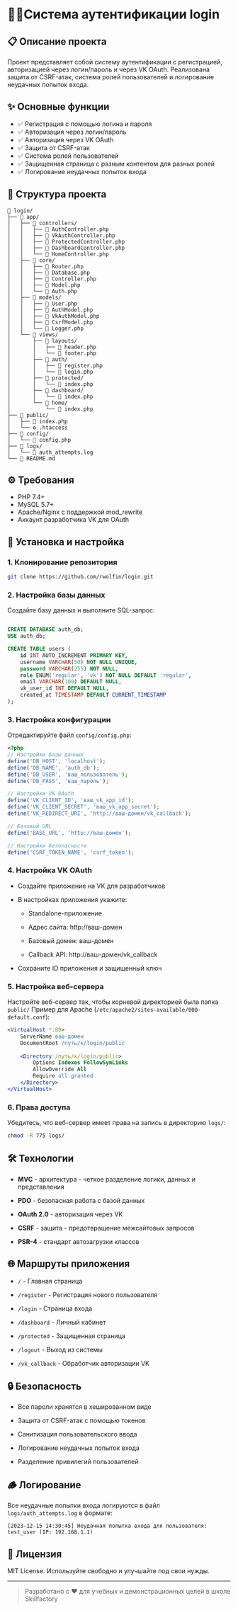 # 🙎‍♂️Система аутентификации login

## 📋 Описание проекта
Проект представляет собой систему аутентификации с регистрацией, авторизацией через логин/пароль и через VK OAuth. Реализована защита от CSRF-атак, система ролей пользователей и логирование неудачных попыток входа.

## ✨ Основные функции
- ✅ Регистрация с помощью логина и пароля
- ✅ Авторизация через логин/пароль
- ✅ Авторизация через VK OAuth
- ✅ Защита от CSRF-атак
- ✅ Система ролей пользователей
- ✅ Защищенная страница с разным контентом для разных ролей
- ✅ Логирование неудачных попыток входа

## 📂 Структура проекта
```
📁 login/
├── 📁 app/
│   ├── 📁 controllers/
│   │   ├── 📄 AuthController.php
│   │   ├── 📄 VkAuthController.php
│   │   ├── 📄 ProtectedController.php
│   │   ├── 📄 DashboardController.php
│   │   └── 📄 HomeController.php
│   ├── 📁 core/
│   │   ├── 📄 Router.php
│   │   ├── 📄 Database.php
│   │   ├── 📄 Controller.php
│   │   ├── 📄 Model.php
│   │   └── 📄 Auth.php
│   ├── 📁 models/
│   │   ├── 📄 User.php
│   │   ├── 📄 AuthModel.php
│   │   ├── 📄 VkAuthModel.php
│   │   ├── 📄 CsrfModel.php
│   │   └── 📄 Logger.php
│   └── 📁 views/
│       ├── 📁 layouts/
│       │   ├── 📄 header.php
│       │   └── 📄 footer.php
│       ├── 📁 auth/
│       │   ├── 📄 register.php
│       │   └── 📄 login.php
│       ├── 📁 protected/
│       │   └── 📄 index.php
│       ├── 📁 dashboard/
│       │   └── 📄 index.php
│       └── 📁 home/
│           └── 📄 index.php
├── 📁 public/
│   ├── 📄 index.php
│   └── ⚙️ .htaccess
├── 📁 config/
│   └── 📄 config.php
├── 📁 logs/
│   └── 📄 auth_attempts.log
└── 📄 README.md
```


## ⚙️ Требования
- PHP 7.4+
- MySQL 5.7+
- Apache/Nginx с поддержкой mod_rewrite
- Аккаунт разработчика VK для OAuth

## 🚀 Установка и настройка

### 1. Клонирование репозитория
```bash
git clone https://github.com/rwolfin/login.git
```

### 2. Настройка базы данных

Создайте базу данных и выполните SQL-запрос:

```SQL

CREATE DATABASE auth_db;
USE auth_db;

CREATE TABLE users (
    id INT AUTO_INCREMENT PRIMARY KEY,
    username VARCHAR(50) NOT NULL UNIQUE,
    password VARCHAR(255) NOT NULL,
    role ENUM('regular', 'vk') NOT NULL DEFAULT 'regular',
    email VARCHAR(100) DEFAULT NULL,
    vk_user_id INT DEFAULT NULL,
    created_at TIMESTAMP DEFAULT CURRENT_TIMESTAMP
);
```


### 3. Настройка конфигурации

Отредактируйте файл ```config/config.php```:

```php
<?php
// Настройки базы данных
define('DB_HOST', 'localhost');
define('DB_NAME', 'auth_db');
define('DB_USER', 'ваш_пользователь');
define('DB_PASS', 'ваш_пароль');

// Настройки VK OAuth
define('VK_CLIENT_ID', 'ваш_vk_app_id');
define('VK_CLIENT_SECRET', 'ваш_vk_app_secret');
define('VK_REDIRECT_URI', 'http://ваш-домен/vk_callback');

// Базовый URL
define('BASE_URL', 'http://ваш-домен');

// Настройки безопасности
define('CSRF_TOKEN_NAME', 'csrf_token');
```

### 4. Настройка VK OAuth

- Создайте приложение на VK для разработчиков

 -  В настройках приложения укажите:

    -   Standalone-приложение

    - Адрес сайта: http://ваш-домен

    - Базовый домен: ваш-домен

    - Callback API: http://ваш-домен/vk_callback

- Сохраните ID приложения и защищенный ключ

### 5. Настройка веб-сервера

Настройте веб-сервер так, чтобы корневой директорией была папка ```public/```
Пример для Apache (```/etc/apache2/sites-available/000-default.conf```):

```apache
<VirtualHost *:80>
    ServerName ваш-домен
    DocumentRoot /путь/к/login/public
    
    <Directory /путь/к/login/public>
        Options Indexes FollowSymLinks
        AllowOverride All
        Require all granted
    </Directory>
</VirtualHost>
```

### 6. Права доступа

Убедитесь, что веб-сервер имеет права на запись в директорию ```logs/```:

```bash
chmod -R 775 logs/
```

## 🛠 Технологии

- **MVC** - архитектура - четкое разделение логики, данных и представления

- **PDO** - безопасная работа с базой данных

- **OAuth 2.0** - авторизация через VK

- **CSRF** - защита - предотвращение межсайтовых запросов

- **PSR-4** - стандарт автозагрузки классов

## 🌐 Маршруты приложения

- ```/``` - Главная страница

- ```/register``` - Регистрация нового пользователя

- ```/login``` - Страница входа

- ```/dashboard``` - Личный кабинет

- ```/protected``` - Защищенная страница

- ```/logout``` - Выход из системы

- ```/vk_callback``` - Обработчик авторизации VK



## 🔒 Безопасность    

- Все пароли хранятся в хешированном виде

- Защита от CSRF-атак с помощью токенов

- Санитизация пользовательского ввода

- Логирование неудачных попыток входа

- Разделение привилегий пользователей


## 🪵 Логирование

Все неудачные попытки входа логируются в файл ```logs/auth_attempts.log``` в формате:

```text
[2023-12-15 14:30:45] Неудачная попытка входа для пользователя: test_user (IP: 192.168.1.1)
```

## 📝 Лицензия

MIT License. Используйте свободно и улучшайте под свои нужды.

---

> Разработано с ❤️ для учебных и демонстрационных целей в школе Skillfactory